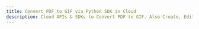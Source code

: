 ---title: Convert PDF to GIF via Python SDK in Clouddescription: Cloud APIs & SDKs to Convert PDF to GIF. Also Create, Edit & Render Microsoft Word & OpenOffice documents in the Cloud.---